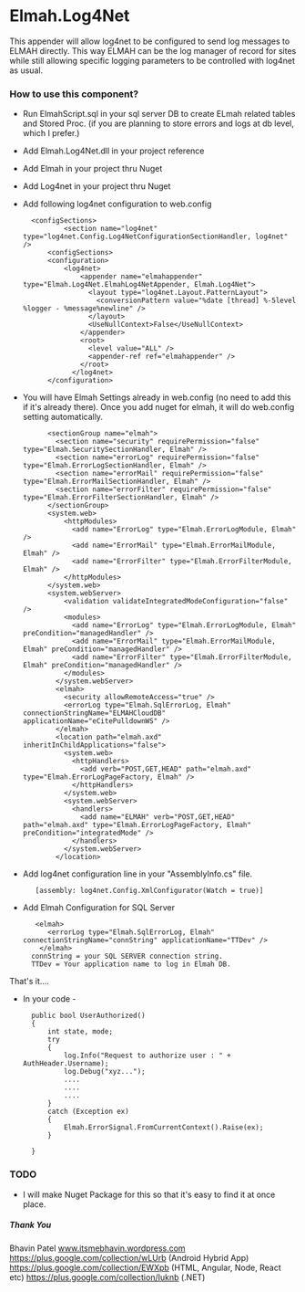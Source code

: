 # Elmah.Log4Net
This appender will allow log4net to be configured to send log messages to ELMAH directly. This way ELMAH can be the log manager of record for sites while still allowing specific logging parameters to be controlled with log4net as usual.

### How to use this component?
- Run ElmahScript.sql in your sql server DB to create ELmah related tables and Stored Proc. (if you are planning to store errors and logs at db level, which I prefer.)
- Add Elmah.Log4Net.dll in your project reference
- Add Elmah in your project thru Nuget
- Add Log4net in your project thru Nuget
- Add following log4net configuration to web.config

        <configSections>
                <section name="log4net" type="log4net.Config.Log4NetConfigurationSectionHandler, log4net" />
            <configSections>
            <configuration>
                <log4net>
                    <appender name="elmahappender" type="Elmah.Log4Net.ElmahLog4NetAppender, Elmah.Log4Net">
                      <layout type="log4net.Layout.PatternLayout">
                        <conversionPattern value="%date [thread] %-5level %logger - %message%newline" />
                      </layout>
                      <UseNullContext>False</UseNullContext>
                    </appender>
                    <root>
                      <level value="ALL" />
                      <appender-ref ref="elmahappender" />
                    </root>
                  </log4net>
            </configuration>
    
- You will have Elmah Settings already in web.config (no need to add this if it's already there). Once you add nuget for elmah, it will do web.config setting automatically.
   
            <sectionGroup name="elmah">
              <section name="security" requirePermission="false" type="Elmah.SecuritySectionHandler, Elmah" />
              <section name="errorLog" requirePermission="false" type="Elmah.ErrorLogSectionHandler, Elmah" />
              <section name="errorMail" requirePermission="false" type="Elmah.ErrorMailSectionHandler, Elmah" />
              <section name="errorFilter" requirePermission="false" type="Elmah.ErrorFilterSectionHandler, Elmah" />
            </sectionGroup>
            <system.web>
                <httpModules>
                  <add name="ErrorLog" type="Elmah.ErrorLogModule, Elmah" />
                  <add name="ErrorMail" type="Elmah.ErrorMailModule, Elmah" />
                  <add name="ErrorFilter" type="Elmah.ErrorFilterModule, Elmah" />
                </httpModules>
            </system.web>
            <system.webServer>
                <validation validateIntegratedModeConfiguration="false" />
                <modules>
                  <add name="ErrorLog" type="Elmah.ErrorLogModule, Elmah" preCondition="managedHandler" />
                  <add name="ErrorMail" type="Elmah.ErrorMailModule, Elmah" preCondition="managedHandler" />
                  <add name="ErrorFilter" type="Elmah.ErrorFilterModule, Elmah" preCondition="managedHandler" />
                </modules>
              </system.webServer>
              <elmah>
                <security allowRemoteAccess="true" />
                <errorLog type="Elmah.SqlErrorLog, Elmah" connectionStringName="ELMAHCloudDB" applicationName="eCitePulldownWS" />
              </elmah>
              <location path="elmah.axd" inheritInChildApplications="false">
                <system.web>
                  <httpHandlers>
                    <add verb="POST,GET,HEAD" path="elmah.axd" type="Elmah.ErrorLogPageFactory, Elmah" />
                  </httpHandlers>
                </system.web>
                <system.webServer>
                  <handlers>
                    <add name="ELMAH" verb="POST,GET,HEAD" path="elmah.axd" type="Elmah.ErrorLogPageFactory, Elmah" preCondition="integratedMode" />
                  </handlers>
                </system.webServer>
              </location>

- Add log4net configuration line in your "AssemblyInfo.cs" file.
    
         [assembly: log4net.Config.XmlConfigurator(Watch = true)]

- Add Elmah Configuration for SQL Server

         <elmah>
            <errorLog type="Elmah.SqlErrorLog, Elmah" connectionStringName="connString" applicationName="TTDev" />
          </elmah>
        connString = your SQL SERVER connection string.
        TTDev = Your application name to log in Elmah DB.

That's it....    

- In your code - 
        
        public bool UserAuthorized()
        {
            int state, mode;
            try
            {
                log.Info("Request to authorize user : " + AuthHeader.Username);
                log.Debug("xyz...");
                ....
                ....
                ....
            }
            catch (Exception ex)
            {
                Elmah.ErrorSignal.FromCurrentContext().Raise(ex);
            }
            
        }


### TODO
- I will make Nuget Package for this so that it's easy to find it at once place.

##### Thank You 
Bhavin Patel
www.itsmebhavin.wordpress.com
https://plus.google.com/collection/wLUrb (Android Hybrid App)
https://plus.google.com/collection/EWXpb (HTML, Angular, Node, React etc)
https://plus.google.com/collection/Iuknb (.NET)





